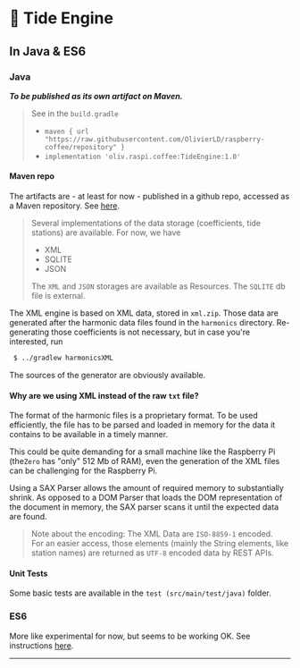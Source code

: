 # 🌊 Tide Engine
## In Java & ES6


### Java
_**To be published as its own artifact on Maven.**_
> See in the `build.gradle` 
> - `maven { url "https://raw.githubusercontent.com/OlivierLD/raspberry-coffee/repository" }`
> - `implementation 'oliv.raspi.coffee:TideEngine:1.0'`

#### Maven repo
The artifacts are - at least for now - published in a github repo, accessed as a Maven repository.
See [here](https://github.com/OlivierLD/raspberry-coffee/blob/repository/README.md).


> Several implementations of the data storage (coefficients, tide stations) are
> available. For now, we have
> - XML
> - SQLITE
> - JSON  
>
> The `XML` and `JSON` storages are available as Resources. The `SQLITE` db file is external. 

The XML engine is based on XML data, stored in `xml.zip`. Those data are generated after the
harmonic data files found in the `harmonics` directory.
Re-generating those coefficients is not necessary, but in case you're interested, run
```bash
 $ ../gradlew harmonicsXML
```
The sources of the generator are obviously available.

#### Why are we using XML instead of the raw `txt` file?
The format of the harmonic files is a proprietary format. To be used efficiently, the file has to
be parsed and loaded in memory for the data it contains to be available in a timely manner.

This could be quite demanding for a small machine like the Raspberry Pi (the`Zero` has "only" 512 Mb of RAM), even the generation of the XML files
can be challenging for the Raspberry Pi.

Using a SAX Parser allows the amount of required memory to substantially shrink.
As opposed to a DOM Parser that loads the DOM representation of the document in memory,
the SAX parser scans it until the expected data are found.

> Note about the encoding: The XML Data are `ISO-8859-1` encoded.  
> For an easier access, those elements (mainly the String elements, like station names) are returned as `UTF-8` encoded data by REST APIs.

#### Unit Tests
Some basic tests are available in the `test (src/main/test/java)` folder.

### ES6
More like experimental for now, but seems to be working OK.
See instructions [here](./ES6/README.md).

---
